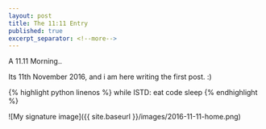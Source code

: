 ```yaml
---
layout: post
title: The 11:11 Entry
published: true
excerpt_separator: <!--more-->
---
```


A 11.11 Morning..
<!--more-->

Its 11th November 2016, and i am here writing the first post. :)  

{% highlight python linenos %}
while ISTD:
	eat
	code
	sleep
{% endhighlight %}

![My signature image]({{ site.baseurl }}/images/2016-11-11-home.png)
